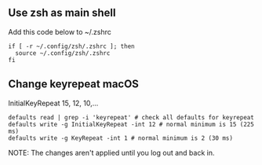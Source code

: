 ## Use zsh as main shell

Add this code below to ~/.zshrc

```
if [ -r ~/.config/zsh/.zshrc ]; then
  source ~/.config/zsh/.zshrc
fi
```

## Change keyrepeat macOS

InitialKeyRepeat 15, 12, 10,...

```
defaults read | grep -i 'keyrepeat' # check all defaults for keyrepeat
defaults write -g InitialKeyRepeat -int 12 # normal minimum is 15 (225 ms)
defaults write -g KeyRepeat -int 1 # normal minimum is 2 (30 ms)
```

NOTE: The changes aren't applied until you log out and back in.
